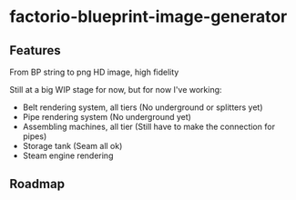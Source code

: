 # factorio-blueprint-image-generator

## Features

From BP string to png HD image, high fidelity

Still at a big WIP stage for now, but for now I've working:
- Belt rendering system, all tiers (No underground or splitters yet)
- Pipe rendering system (No underground yet)
- Assembling machines, all tier (Still have to make the connection for pipes)
- Storage tank (Seam all ok)
- Steam engine rendering


## Roadmap
